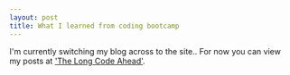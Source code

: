 ```yaml
---
layout: post
title: What I learned from coding bootcamp
---
```


I'm currently switching my blog across to the site.. For now you can view my posts at <a href="http://www.thelongcodeahead.com" target="_blank">'The Long Code Ahead'</a>.
